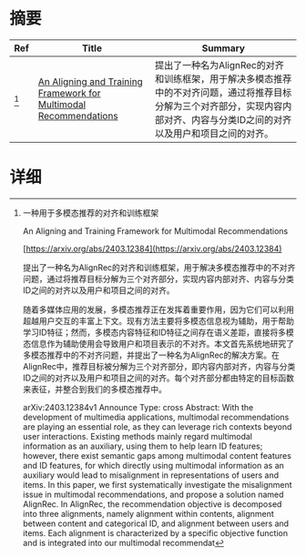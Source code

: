 # 摘要

| Ref | Title | Summary |
| --- | --- | --- |
| [^1] | [An Aligning and Training Framework for Multimodal Recommendations](https://arxiv.org/abs/2403.12384) | 提出了一种名为AlignRec的对齐和训练框架，用于解决多模态推荐中的不对齐问题，通过将推荐目标分解为三个对齐部分，实现内容内部对齐、内容与分类ID之间的对齐以及用户和项目之间的对齐。 |

# 详细

[^1]: 一种用于多模态推荐的对齐和训练框架

    An Aligning and Training Framework for Multimodal Recommendations

    [https://arxiv.org/abs/2403.12384](https://arxiv.org/abs/2403.12384)

    提出了一种名为AlignRec的对齐和训练框架，用于解决多模态推荐中的不对齐问题，通过将推荐目标分解为三个对齐部分，实现内容内部对齐、内容与分类ID之间的对齐以及用户和项目之间的对齐。

    

    随着多媒体应用的发展，多模态推荐正在发挥着重要作用，因为它们可以利用超越用户交互的丰富上下文。现有方法主要将多模态信息视为辅助，用于帮助学习ID特征；然而，多模态内容特征和ID特征之间存在语义差距，直接将多模态信息作为辅助使用会导致用户和项目表示的不对齐。本文首先系统地研究了多模态推荐中的不对齐问题，并提出了一种名为AlignRec的解决方案。在AlignRec中，推荐目标被分解为三个对齐部分，即内容内部对齐，内容与分类ID之间的对齐以及用户和项目之间的对齐。每个对齐部分都由特定的目标函数来表征，并整合到我们的多模态推荐中。

    arXiv:2403.12384v1 Announce Type: cross  Abstract: With the development of multimedia applications, multimodal recommendations are playing an essential role, as they can leverage rich contexts beyond user interactions. Existing methods mainly regard multimodal information as an auxiliary, using them to help learn ID features; however, there exist semantic gaps among multimodal content features and ID features, for which directly using multimodal information as an auxiliary would lead to misalignment in representations of users and items. In this paper, we first systematically investigate the misalignment issue in multimodal recommendations, and propose a solution named AlignRec. In AlignRec, the recommendation objective is decomposed into three alignments, namely alignment within contents, alignment between content and categorical ID, and alignment between users and items. Each alignment is characterized by a specific objective function and is integrated into our multimodal recommendat
    

